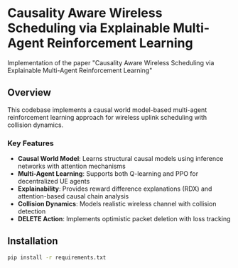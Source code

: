 # Causality Aware Wireless Scheduling via Explainable Multi-Agent Reinforcement Learning

Implementation of the paper "Causality Aware Wireless Scheduling via Explainable Multi-Agent Reinforcement Learning"

## Overview

This codebase implements a causal world model-based multi-agent reinforcement learning approach for wireless uplink scheduling with collision dynamics.

### Key Features

- **Causal World Model**: Learns structural causal models using inference networks with attention mechanisms
- **Multi-Agent Learning**: Supports both Q-learning and PPO for decentralized UE agents
- **Explainability**: Provides reward difference explanations (RDX) and attention-based causal chain analysis
- **Collision Dynamics**: Models realistic wireless channel with collision detection
- **DELETE Action**: Implements optimistic packet deletion with loss tracking

## Installation
```bash
pip install -r requirements.txt
